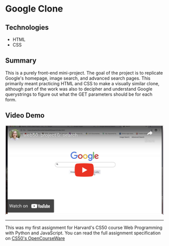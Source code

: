 # Google Clone

## Technologies

* HTML
* CSS

## Summary

This is a purely front-end mini-project. The goal of the project is to replicate Google's homepage, image search, and advanced search pages. This primarily meant practicing HTML and CSS to make a visually similar clone, although part of the work was also to decipher and understand Google querystrings to figure out what the GET parameters should be for each form.

## Video Demo

<a href="https://youtu.be/p1qkUJmiixc">
<img src="vid.png" alt="video demo" width="600px">
</a>

---

This was my first assignment for Harvard's CS50 course Web Programming with Python and JavaScript. You can read the full assignment specification on [CS50's OpenCourseWare](https://cs50.harvard.edu/web/2020/projects/0/search/)
